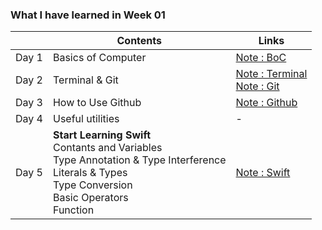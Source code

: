 ### What I have learned in Week 01 ###

|     |Contents               |Links |
|-----|-----------------------|------|
|Day 1|Basics of Computer     |[Note : BoC](https://www.notion.so/Basics-of-Computer-9554caea6c0d4373a45cab5dd444aa4e) |
|Day 2|Terminal & Git         |[Note : Terminal](https://www.notion.so/Basics-of-Computer-9554caea6c0d4373a45cab5dd444aa4e) <br> [Note : Git](https://www.notion.so/Git-70de6d6f6aa14f77a0355422b374bb3f)|
|Day 3|How to Use Github      |[Note : Github](https://www.notion.so/Github-08b8c08a82b0491db8d59db54c92737f)
|Day 4|Useful utilities       |-
|Day 5|**Start Learning Swift** <br> Contants and Variables <br> Type Annotation & Type Interference <br> Literals & Types <br> Type Conversion <br> Basic Operators <br> Function |[Note : Swift](https://www.notion.so/Swift-a597c4d26e184238907b641eda7a7bb6)
